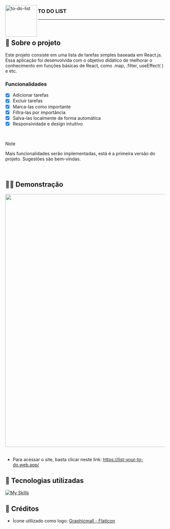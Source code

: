 <img width="100" height="100" alt="to-do-list" src="https://github.com/user-attachments/assets/2755ce8a-c9a6-4be6-8250-5a9185a7c246" align="left" /> <h3> TO DO LIST </h3>

---

<br>

## 📝 Sobre o projeto

Este projeto consiste em uma lista de tarefas simples baseada em React.js. Essa aplicação foi desenvolvida com o objetivo didático de melhorar o conhecimento em funções básicas de React, como .map, .filter, useEffect( ) e etc.

### Funcionalidades
- [x] Adicionar tarefas
- [x] Excluir tarefas
- [x] Marca-las como importante
- [x] Filtra-las por importância
- [x] Salva-las localmente de forma automática
- [x] Responsividade e design intuitivo

<br>

> [!NOTE]
> Mais funcionalidades serão implementadas, está é a primeira versão do projeto. Sugestões são bem-vindas.

<br>

## 👩‍💻 Demonstração

<img width="800" src="https://github.com/user-attachments/assets/68a0358f-19e6-4440-87a9-136e41fdc621">
<br><br>

- Para acessar o site, basta clicar neste link: https://list-your-to-do.web.app/

## 🔨 Tecnologias utilizadas

[![My Skills](https://skillicons.dev/icons?i=html,css,js,react,firebase,github)](https://skillicons.dev)


## 📃 Créditos
- Ícone utilizado como logo: <a href="https://www.flaticon.com/free-icons/svg"> Graphicmall - Flaticon</a>
